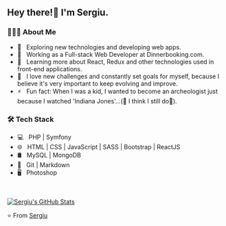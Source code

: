 <h2> Hey there!👋 I'm Sergiu.</h2>

<h3> 👨🏻‍💻 About Me </h3>

- 🤔 &nbsp; Exploring new technologies and developing web apps.
- 💼 &nbsp; Working as a Full-stack Web Developer at Dinnerbooking.com.
- 🌱 &nbsp; Learning more about React, Redux and other technologies used in front-end applications.
- 💪 &nbsp; I love new challenges and constantly set goals for myself, because I believe it's very important to keep evolving and improve.
- ⚡ &nbsp; Fun fact: When I was a kid, I wanted to become an archeologist just because I watched 'Indiana Jones'...(🤫 I think I still do🤔).

<h3>🛠 Tech Stack</h3>

- 💻 &nbsp; PHP | Symfony
- 🌐 &nbsp; HTML | CSS | JavaScript | SASS | Bootstrap | ReactJS
- 🛢 &nbsp; MySQL | MongoDB
- 🔧 &nbsp; Git | Markdown
- 🖥 &nbsp; Photoshop

<br/>

[![Sergiu's GitHub Stats](https://github-readme-stats.vercel.app/api?username=Bucegos&show_icons=true)](https://github.com/Bucegos)

⭐️ From [Sergiu](https://github.com/Bucegos)
